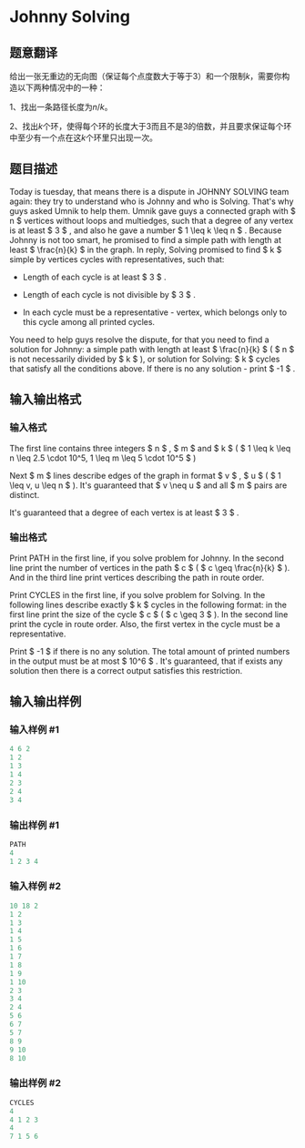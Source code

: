# Johnny Solving

## 题意翻译

给出一张无重边的无向图（保证每个点度数大于等于3）和一个限制$k$，需要你构造以下两种情况中的一种：

1、找出一条路径长度为$n/k$。

2、找出$k$个环，使得每个环的长度大于3而且不是3的倍数，并且要求保证每个环中至少有一个点在这$k$个环里只出现一次。

## 题目描述

Today is tuesday, that means there is a dispute in JOHNNY SOLVING team again: they try to understand who is Johnny and who is Solving. That's why guys asked Umnik to help them. Umnik gave guys a connected graph with $ n $ vertices without loops and multiedges, such that a degree of any vertex is at least $ 3 $ , and also he gave a number $ 1 \leq k \leq n $ . Because Johnny is not too smart, he promised to find a simple path with length at least $ \frac{n}{k} $ in the graph. In reply, Solving promised to find $ k $ simple by vertices cycles with representatives, such that:

- Length of each cycle is at least $ 3 $ .

- Length of each cycle is not divisible by $ 3 $ .

- In each cycle must be a representative - vertex, which belongs only to this cycle among all printed cycles.

You need to help guys resolve the dispute, for that you need to find a solution for Johnny: a simple path with length at least $ \frac{n}{k} $ ( $ n $ is not necessarily divided by $ k $ ), or solution for Solving: $ k $ cycles that satisfy all the conditions above. If there is no any solution - print $ -1 $ .

## 输入输出格式

### 输入格式

The first line contains three integers $ n $ , $ m $ and $ k $ ( $ 1 \leq k \leq n \leq 2.5 \cdot 10^5, 1 \leq m \leq 5 \cdot 10^5 $ )

Next $ m $ lines describe edges of the graph in format $ v $ , $ u $ ( $ 1 \leq v, u \leq n $ ). It's guaranteed that $ v \neq u $ and all $ m $ pairs are distinct.

It's guaranteed that a degree of each vertex is at least $ 3 $ .

### 输出格式

Print PATH in the first line, if you solve problem for Johnny. In the second line print the number of vertices in the path $ c $ ( $ c \geq \frac{n}{k} $ ). And in the third line print vertices describing the path in route order.

Print CYCLES in the first line, if you solve problem for Solving. In the following lines describe exactly $ k $ cycles in the following format: in the first line print the size of the cycle $ c $ ( $ c \geq 3 $ ). In the second line print the cycle in route order. Also, the first vertex in the cycle must be a representative.

Print $ -1 $ if there is no any solution. The total amount of printed numbers in the output must be at most $ 10^6 $ . It's guaranteed, that if exists any solution then there is a correct output satisfies this restriction.

## 输入输出样例

### 输入样例 #1

```cpp
4 6 2
1 2
1 3
1 4
2 3
2 4
3 4

```
### 输出样例 #1

```cpp
PATH
4
1 2 3 4 
```


### 输入样例 #2

```cpp
10 18 2
1 2
1 3
1 4
1 5
1 6
1 7
1 8
1 9
1 10
2 3
3 4
2 4
5 6
6 7
5 7
8 9
9 10
8 10

```
### 输出样例 #2

```cpp
CYCLES
4
4 1 2 3 
4
7 1 5 6 

```
